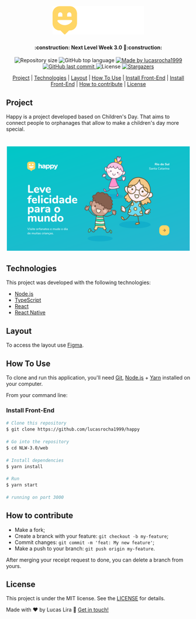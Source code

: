 <h1 align="center">
    <img alt="NextLevelWeek" title="#NextLevelWeek" src=".github/logo.svg" width="250px" />
</h1>

<h4 align="center"> 
	:construction: Next Level Week 3.0 🚀:construction:
</h4>
<p align="center">	
  <img alt="Repository size" src="https://img.shields.io/github/repo-size/lucasrocha1999/happy">

  <img alt="GitHub top language" src="https://img.shields.io/github/languages/top/lucasrocha1999/happy">
	
  <a href="https://www.linkedin.com/in/lucas-lira-dev/">
    <img alt="Made by lucasrocha1999" src="https://img.shields.io/badge/made%20by-lucasrocha1999-%2304D361">
  </a>
  
  <a href="https://github.com/lucasrocha1999/happy/commits/master">
    <img alt="GitHub last commit" src="https://img.shields.io/github/last-commit/lucasrocha1999/happy">
  </a>

  <img alt="License" src="https://img.shields.io/badge/license-MIT-brightgreen">
   <a href="https://github.com/lucasrocha1999/happy/stargazers">
    <img alt="Stargazers" src="https://img.shields.io/github/stars/lucasrocha1999/happy?style=social">
  </a>
</p>
<!-- <p align="center">
<a href="https://insomnia.rest/run/?label=NLW%201.0%20-%20Ecoleta&uri=https%3A%2F%2Fraw.githubusercontent.com%2FDanielObara%2FNLW-1.0%2Fmaster%2Fbackend%2FInsomnia.json" target="_blank"><img src="https://insomnia.rest/images/run.svg" alt="Run in Insomnia"></a>
</p> -->

<center>

[Project](#project) | [Technologies](#technologies) | [Layout](#layout) | [How To Use](#how-to-use) | [Install Front-End](#install-front-end) | [Install Front-End](#install-front-end) | [How to contribute](#how-to-contribute) | [License](#License)

</center>

## Project

Happy is a project developed based on Children's Day. 
That aims to connect people to orphanages that allow to make a children's day more special.

<h1 align="center">
    <img alt="Example" title="Example" src=".github/Home.svg" width="500px" />
</h1>


## Technologies

This project was developed with the following technologies:

- [Node.js][nodejs]
- [TypeScript][typescript]
- [React][reactjs]
- [React Native][rn]

## Layout

To access the layout use [Figma](https://www.figma.com/file/mDEbnoojksG4w8sOxmudh3/Happy-Web/duplicate).

## How To Use

To clone and run this application, you'll need [Git](https://git-scm.com), [Node.js][nodejs] + [Yarn][yarn] installed on your computer.

From your command line:

<!-- ### Install API 

:construction: ...Under construction.. :construction: -->

<!-- ```bash
# Clone this repository
$ git clone https://github.com/lucasrocha1999/happy

# Go into the repository
$ cd NLW-3.0/backend

# Install dependencies
$ yarn install

# Run Migrates
$ yarn knex:migrate

# Run Seeds
$ yarn knex:seed

# Start server
$ yarn dev

# running on port 3333
``` -->

### Install Front-End

```bash
# Clone this repository
$ git clone https://github.com/lucasrocha1999/happy

# Go into the repository
$ cd NLW-3.0/web

# Install dependencies
$ yarn install

# Run
$ yarn start

# running on port 3000
```

<!-- ### Install Mobile -->

<!-- ```bash
# Clone this repository
$ git clone https://github.com/lucasrocha1999/happy

# Go into the repository
$ cd NLW-1.0/mobile

# Install dependencies
$ yarn install

# Run
$ yarn start

# Expo will open, just scan the qrcode on terminal or expo page

# If some problem with fonts, execute:
$ expo install expo-font @expo-google-fonts/ubuntu @expo-google-fonts/roboto

``` -->

## How to contribute

-  Make a fork;
-  Create a branck with your feature: `git checkout -b my-feature`;
-  Commit changes: `git commit -m 'feat: My new feature'`;
-  Make a push to your branch: `git push origin my-feature`.

After merging your receipt request to done, you can delete a branch from yours.

## License

This project is under the MIT license. See the [LICENSE](https://github.com/lucasrocha1999/happy/blob/master/LICENSE) for details.

Made with ♥ by Lucas Lira :wave: [Get in touch!](https://www.linkedin.com/in/lucas-lira-dev/)

[nodejs]: https://nodejs.org/
[typescript]: https://www.typescriptlang.org/
[expo]: https://expo.io/
[reactjs]: https://reactjs.org
[rn]: https://facebook.github.io/react-native/
[yarn]: https://yarnpkg.com/
